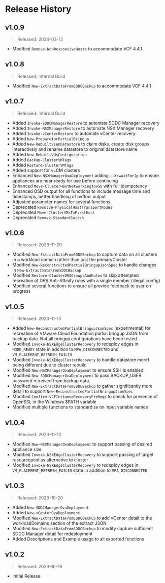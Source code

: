 # Release History

## v1.0.9

> Released: 2024-03-12

- Modified `Remove-NonResponsiveHosts` to accommodate VCF 4.4.1

## v1.0.8

> Released: Internal Build

- Modified `New-ExtractDataFromSDDCBackup` to accommodate VCF 4.4.1

## v1.0.7

> Released: Internal Build

- Added `Invoke-SDDCManagerRestore` to automate SDDC Manager recovery
- Added `Invoke-NSXManagerRestore` to automate NSX Manager recovery
- Added `Invoke-vCenterRestore` to automate vCenter recovery
- Added `New-PrepareforPartialBringup`
- Added `New-RebuiltVsanDatastore` to claim disks, create disk groups interactively and rename datastore to original datastore name
- Added `New-RebuiltVdsConfiguration`
- Added `Backup-ClusterVMTags`
- Added `Restore-ClusterVMTags`
- Added support for vLCM clusters
- Enhanced `New-NSXManagerOvaDeployment` adding `--X:waitForIp` to ensure appliances are near ready for use before continuing
- Enhanced `Move-ClusterHostNetworkingTovSS` with full idempotency
- Enhanced OSD output for all functions to include message time and timestamps, better handlong of ovftool output
- Adjusted parameter names for several functions
- Deprecated `Resolve-PhysicalHostTransportNodes`
- Deprecated `Move-ClusterVMsToFirstHost`
- Deprecated `Remove-StandardSwitch`

## v1.0.6

> Released: 2023-11-20

- Modified `New-ExtractDataFromSDDCBackup` to capture data on all clusters in a workload domain rather than just the primaryCluster
- Modified `New-ReconstructedPartialBringupJsonSpec` to handle changes in `New-ExtractDataFromSDDCBackup`
- Modified `Restore-ClusterDRSGroupsAndRules` to skip attempted recreation of DRS Anti-Affinity rules with a single member (illegal config)
- Modified several functions to ensure all provide feedback to user on progress

## v1.0.5

> Released: 2023-11-15

- Added `New-ReconstructedPartialBringupJsonSpec` (experimental) for recreation of VMware Cloud Foundation partial bringup JSON from backup data. Not all bringup configurations have been tested.
- Modified `Invoke-NSXEdgeClusterRecovery` to redeploy edges in `NODE_READY` state in addition to `MPA_DISCONNECTED` and `VM_PLACEMENT_REFRESH_FAILED`
- Modified `Invoke-NSXEdgeClusterRecovery` to handle datastore moref being different due to cluster rebuild
- Modified `New-NSXManagerOvaDeployment` to ensure SSH is enabled
- Modified `New-SDDCManagerOvaDeployment` to pass BACKUP_USER password retreived from backup data.
- Modified `New-ExtractDataFromSDDCBackup` to gather significantly more detail to support `New-ReconstructedPartialBringupJsonSpec`
- Modified `Confirm-VCFInstanceRecoveryPreReqs` to check for presence of OpenSSL in the Windows $PATH variable
- Modified multiple functions to standardize on input variable names

## v1.0.4

> Released: 2023-11-10

- Modified `New-NSXManagerOvaDeployment` to support passing of desired appliance size
- Modified `Invoke-NSXEdgeClusterRecovery` to support passing of target resourcepool as alternative to cluster
- Modified `Invoke-NSXEdgeClusterRecovery` to redeploy edges in `VM_PLACEMENT_REFRESH_FAILED` state in addition to `MPA_DISCONNECTED`

## v1.0.3

> Released: 2023-10-20

- Added `New-SDDCManagerOvaDeployment`
- Added `New-vCenterOvaDeployment`
- Modified `New-ExtractDataFromSDDCBackup` to add vCenter detail to the workloadDomains section of the extract JSON
- Modified `New-ExtractDataFromSDDCBackup` to modify capture sufficient SDDC Manager detail for redeployment
- Added Descriptions and Example usage to all exported functions 

## v1.0.2

> Released: 2023-10-18

- Initial Release
